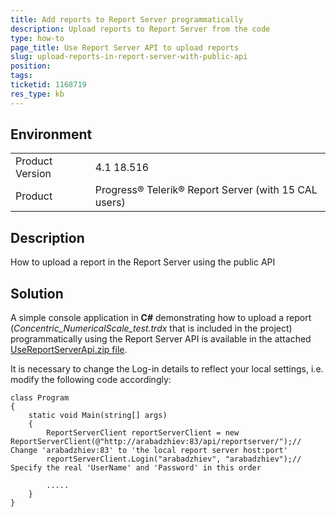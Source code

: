 ```yaml
---
title: Add reports to Report Server programmatically
description: Upload reports to Report Server from the code
type: how-to
page_title: Use Report Server API to upload reports 
slug: upload-reports-in-report-server-with-public-api
position: 
tags: 
ticketid: 1168719
res_type: kb
---
```


## Environment
<table>
	<tr>
		<td>Product Version</td>
		<td>4.1 18.516</td>
	</tr>
	<tr>
		<td>Product</td>
		<td>Progress® Telerik® Report Server (with 15 CAL users)</td>
	</tr>
</table>


## Description
How to upload a report in the Report Server using the public API

## Solution
A simple console application in **C#** demonstrating how to upload a report (_Concentric_NumericalScale_test.trdx_ that is included in the project) programmatically using the Report Server API is available in the attached [UseReportServerApi.zip file](https://www.telerik.com/docs/default-source/knowledgebasearticleattachments/reporting/usereportserverapi.zip?sfvrsn=7c04b2b5_2).

It is necessary to change the Log-in details to reflect your local settings, i.e. modify the following code accordingly:
```CSharp
class Program
{
    static void Main(string[] args)
    {
        ReportServerClient reportServerClient = new ReportServerClient(@"http://arabadzhiev:83/api/reportserver/");// Change 'arabadzhiev:83' to 'the local report server host:port'
        reportServerClient.Login("arabadzhiev", "arabadzhiev");// Specify the real 'UserName' and 'Password' in this order

        .....
    }
}
```
